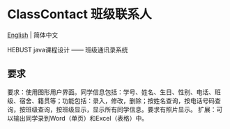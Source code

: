 # ClassContact 班级联系人
[English](./README.md) | 简体中文

HEBUST java课程设计 —— 班级通讯录系统
## 要求
要求：使用图形用户界面。同学信息包括：学号、姓名、生日、性别、电话、班级、宿舍、籍贯等；功能包括：录入，修改，删除；按姓名查询，按电话号码查询，按班级查询，按班级显示，显示所有同学信息。要求有照片显示。
扩展：可以输出同学录到Word（单页）和Excel（表格）中。
